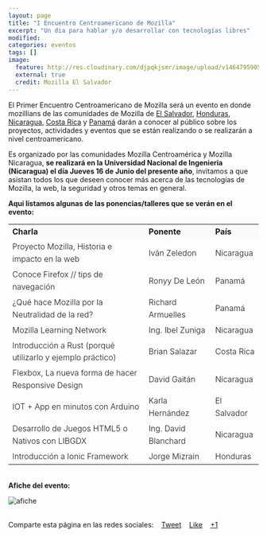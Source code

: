 ```yaml
---
layout: page
title: "I Encuentro Centroamericano de Mozilla"
excerpt: "Un dia para hablar y/o desarrollar con tecnologías libres"
modified:
categories: eventos
tags: []
image:
  feature: http://res.cloudinary.com/djpqkjsmr/image/upload/v1464795905/MozSV/1ecm.png
  external: true
  credit: Mozilla El Salvador
---
```


<style>
  table td {
    font-size: 18px;
    font-size: 1rem;
    line-height: 1.55556;
    margin-bottom: 24px;
    margin-bottom: 1.33333rem;
    font-weight: 300;
  }
  tbody tr > td.thead {
    background-color: #fafafa;
  }
  .social-share-twitter a:hover,
  .social-share-facebook a:hover,
  .social-share-googleplus a:hover {
    padding: 5px;
    color: #fff !important;
  }
  .social-share-twitter a:hover { background-color: #55acee; }
  .social-share-facebook a:hover { background-color: #3b5998; }
  .social-share-googleplus a:hover { background-color: #dd4b39; }
</style>

El Primer Encuentro Centroamericano de Mozilla será un evento en donde mozillians de las comunidades de Mozilla de [El Salvador][SV], [Honduras][HN], [Nicaragua][NI], [Costa Rica][CR] y [Panamá][PA] darán a conocer al público sobre los proyectos, actividades y eventos que se están realizando o se realizarán a nivel centroamericano.

Es organizado por las comunidades Mozilla Centroamérica y Mozilla Nicaragua, **se realizará en la Universidad Nacional de Ingenieria (Nicaragua) el día Jueves 16 de Junio del presente año**, invitamos a que asistan todos los que deseen conocer más acerca de las tecnologías de Mozilla, la web, la seguridad y otros temas en general.


**Aqui listamos algunas de las ponencias/talleres que se verán en el evento:**

<table>
  <tbody>
    <tr>
      <td class="thead"><strong>Charla</strong></td>
      <td class="thead"><strong>Ponente</strong></td>
      <td class="thead"><strong>País</strong></td>
    </tr>
    <tr>
      <td>Proyecto Mozilla, Historia e impacto en la web</td>
      <td>Iván Zeledon</td>
      <td>Nicaragua</td>
    </tr>
    <tr>
      <td>Conoce Firefox // tips de navegación</td>
      <td>Ronyy De León</td>
      <td>Panamá</td>
    </tr>
    <tr>
      <td>¿Qué hace Mozilla por la Neutralidad de la red?</td>
      <td>Richard Armuelles</td>
      <td>Panamá</td>
    </tr>
    <tr>
      <td>Mozilla Learning Network</td>
      <td>Ing. Ibel Zuniga</td>
      <td>Nicaragua</td>
    </tr>
    <tr>
      <td>Introducción a Rust (porqué utilizarlo y ejemplo práctico)</td>
      <td>Brian Salazar</td>
      <td>Costa Rica</td>
    </tr>
    <tr>
      <td>Flexbox, La nueva forma de hacer Responsive Design</td>
      <td>David Gaitán</td>
      <td>Nicaragua</td>
    </tr>
    <tr>
      <td>IOT + App en minutos con Arduino</td>
      <td>Karla Hernández</td>
      <td>El Salvador</td>
    </tr>
    <tr>
      <td>Desarrollo de Juegos HTML5 o Nativos con LIBGDX</td>
      <td>Ing. David Blanchard</td>
      <td>Nicaragua</td>
    </tr>    
    <tr>
      <td>Introducción a Ionic Framework</td>
      <td>Jorge Mizrain</td>
      <td>Honduras</td>
    </tr>
  </tbody>
</table>

&nbsp;  
**Afiche del evento:**

![afiche](https://blanchardspace.files.wordpress.com/2016/05/cim7sgjwwaap4tz.jpg)

&nbsp;  
Comparte esta página en las redes sociales: &nbsp;&nbsp;
<span class="social-share-twitter">
  <a target="_blank" href="https://twitter.com/intent/tweet?hashtags={{ page.tags | join: ',' | remove: ' ' }}&amp;text={{ page.title | escape | replace:' ','%20' }}&amp;url={{ site.url }}{{ page.url }}&amp;via=mozelsalvador" title="Share on Twitter" itemprop="Twitter"><i class="fa fa-twitter"></i> Tweet</a>
</span> &nbsp;&nbsp;
<span class="social-share-facebook">
  <a target="_blank" href="https://www.facebook.com/sharer/sharer.php?u={{ site.url }}{{ page.url }}" title="Share on Facebook" itemprop="Facebook"><i class="fa fa-facebook"></i> Like</a>
</span> &nbsp;&nbsp;
<span class="social-share-googleplus">
  <a target="_blank" href="https://plus.google.com/share?url={{ site.url }}{{ page.url }}" title="Share on Google Plus" itemprop="GooglePlus"><i class="fa fa-google-plus"></i> +1</a>
</span>

[SV]: http://mozillasv.github.io/
[HN]: https://mozillahonduras.wordpress.com/
[NI]: https://mozillanicaragua.wordpress.com/
[PA]: http://mozillapanama.org/
[CR]: http://mozilla-costarica.org/
